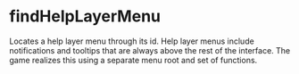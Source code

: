 # findHelpLayerMenu

Locates a help layer menu through its id. Help layer menus include notifications and tooltips that are always above the rest of the interface. The game realizes this using a separate menu root and set of functions.
